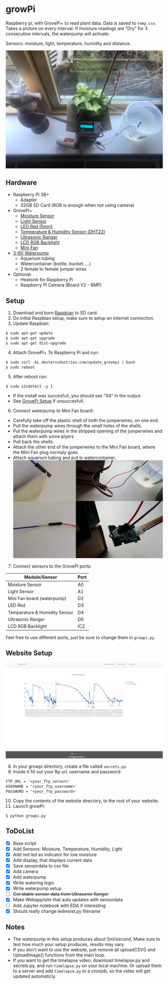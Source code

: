 # growPi

Raspberry pi, with GrovePi+ to read plant data. Data is saved to `temp.csv`. Takes a picture on every interval.
If moisture readings are "Dry" for 3 consecutive intervals, the waterpump will activate.

Sensors: moisture, light, temperature, humidity and distance.

![growPi](/images/plantsense.jpg)

## Hardware

- Raspberry Pi 3B+
  - Adapter
  - 32GB SD Card (8GB is enough when not using camera)
- GrovePi+
  - [Moisture Sensor](http://wiki.seeedstudio.com/Grove-Moisture_Sensor/)
  - [Light Sensor](http://wiki.seeedstudio.com/Grove-Light_Sensor/)
  - [LED Red (5mm)](http://wiki.seeedstudio.com/Grove-Red_LED/)
  - [Temperature & Humidity Sensor (DHT22)](http://wiki.seeedstudio.com/Grove-Temperature_and_Humidity_Sensor_Pro/)
  - [Ultrasonic Ranger](http://wiki.seeedstudio.com/Grove-Ultrasonic_Ranger/)
  - [LCD RGB Backlight](http://wiki.seeedstudio.com/Grove-LCD_RGB_Backlight/)
  - [Mini Fan](http://wiki.seeedstudio.com/Grove-Mini_Fan/)
- [3-6V Waterpump](https://www.bitsandparts.eu/Motoren-Servos-and-Drivers/Doseringspomp-Waterpomp-dompelpomp-3-6V-120l-h/p116339)
  - Aquarium tubing
  - Watercontainer (bottle, bucket.....)
  - 2 female to female jumper wires
- Optional:
  - Heatsink for Raspberry Pi
  - Raspberry Pi Camera (Board V2 - 8MP)

## Setup

1. Download and burn [Raspbian](https://www.raspberrypi.org/downloads/raspbian/) to SD card.
2. Do initial Raspbian setup, make sure to setup an internet connection.
3. Update Raspbian:
```
$ sudo apt-get update
$ sudo apt-get upgrade
$ sudo apt-get dist-upgrade
```
4. Attach GrovePi+ To Raspberry Pi and run:
```
$ sudo curl -kL dexterindustries.com/update_grovepi | bash
$ sudo reboot
```
5. After reboot run: 
```
$ sudo i2cdetect -y 1
```
- If the install was succesfull, you should see "04" in the output.
- See [GrovePi Setup](https://www.dexterindustries.com/GrovePi/get-started-with-the-grovepi/setting-software/) if unsuccesfull.
6. Connect waterpump to Mini Fan board:
- Carefully take off the plastic shell of both the jumperwires, on one end.
- Pull the waterpump wires through the small holes of the shells.
- Put the waterpump wires in the stripped opening of the jumperwires and attach them with some plyers
- Pull back the shells.
- Attach the other end of the jumperwires to the Mini Fan board, where the Mini Fan plug normaly goes.
- Attach aquarium tubing and put in watercontainer.
![waterpump](/images/waterpump.jpg)
7. Connect sensors to the GrovePi ports:

| Module/Sensor                  | Port  | 
| -------------------------------|-------|
| Moisture Sensor                | A0    |
| Light Sensor                   | A1    |
| Mini Fan board (waterpump)	 | D2	 |
| LED Red                        | D3    |
| Temperature & Humidity Sensor  | D4    |
| Ultrasonic Ranger              | D6    |
| LCD RGB Backlight              | IC2   |

Feel free to use different ports, just be sure to change them in `growpi.py`.

## Website Setup
![website screenshot](/images/webscreenshot.jpg)

8. In your growpi directory, create a file called `secrets.py`.
9. Inside it fill out your ftp url, username and password:
```
FTP_URL = '<your_ftp_server>'
USERNAME = '<your_ftp_username>'
PASSWORD = '<your_ftp_password>'
```
10. Copy the contents of the website directory, to the root of your website.
11. Launch growPi:
```
$ python growpi.py
```

## ToDoList

- [x] Base script
- [x] Add Sensors: Moisture, Temperature, Humidity, Light
- [x] Add red led as indicator for low moisture
- [x] Add display, that displays current data
- [x] Save sensordata to csv file
- [x] Add camera
- [x] Add waterpump
- [x] Write watering logic
- [x] Write waterpump setup
- [ ] ~~Get stable sensor data from Ultrasonic Ranger~~
- [x] Make Webapp/site that auto updates with sensordata
- [ ] Add Jupyter notebook with EDA if interesting
- [x] Should really change ledmoist.py filename

## Notes

- The waterpump in this setup produces about 5ml/second. Make sure to test how much your setup produces, results may vary.
- If you don't want to use the website, just remove all uploadCSV() and UploadImage() functions from the main loop.
- If you want to get the timelapse video, download timelapse.py and secrets.py, and run `timelapse.py` on your local machine. 
Or upload them to a server and add `timelapse.py` to a cronjob, so the video will get updated automaticly.